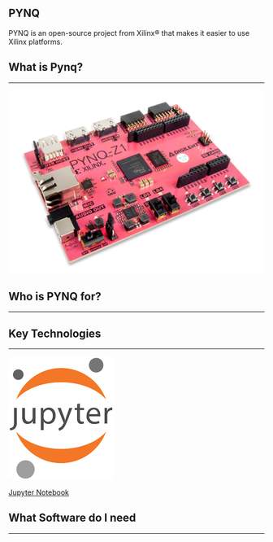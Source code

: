 <body>
  <div class="content-container">
    <div class="banner" style="background: url('img/dummy-background.jpeg') no-repeat center; background-size: cover; height: 400px;"></div>
    <div class="banner">
      <div class="banner-table flex-column">
        <div class="flex-row">
          <div class="flex-item flex-column">
            <h2 class="add-top-margin-small">PYNQ</h2>
            <p class="text">
              PYNQ is an open-source project from Xilinx® that makes it easier to use Xilinx platforms.
            </p>
          </div>
        </div>
      </div>
    </div>
    <div class="content">
      <div class="content-table flex-column">
        <div class="flex-row">
          <div class="flex-item flex-column">
            <h2>What is Pynq?</h2>
            <hr>
            <p class="text">
              <img class="image image-wrap-text max-width-400" src="img/Pynq-z1.png">
              <zero-md src="./Index.md/Intro.md"></zero-md>
            </p>
          </div>
        </div>
        <div class="flex-row">
          <div class="flex-item flex-column">
            <h2> Who is PYNQ for?</h2>
            <hr>
            <p class="text">
              <zero-md src="./Index.md/Who.md"></zero-md>
            </p>
          </div>
        </div>
        <div class="flex-row">
          <div class="flex-item flex-column full-width">
            <h2>Key Technologies</h2>
            <hr>
          </div>
        </div>
        <div class="flex-row">
          <div class="flex-item flex-item-stretch flex-column">
            <img class="image max-width-400" src="img/jupyter.png">
          </div>
          <div class="flex-item flex-item-stretch-4 flex-column">
            <p class="text">
              <a class="highlight-text" href="https://jupyter.org/">Jupyter Notebook</a><br>
              <zero-md src="./Index.md/Key.md"></zero-md>
            </p>
          </div>
        </div>
        <div class="flex-row">
          <div class="flex-item flex-column">
            <h2>What Software do I need</h2>
            <hr>
            <p class="text">
              <zero-md src="./Index.md/What.md"></zero-md>
            </p>
          </div>
        </div>
      </div>
    </div>
  </div>
</body>